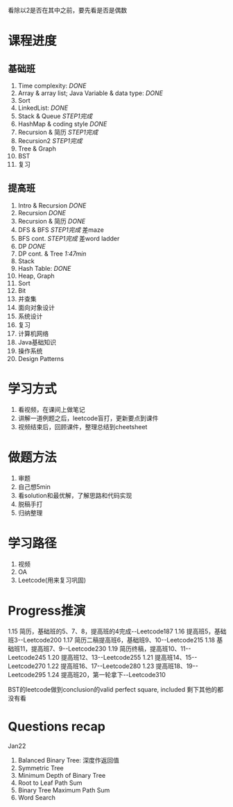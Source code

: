 看除以2是否在其中之前，要先看是否是偶数

# 课程进度
## 基础班
1. Time complexity: *DONE*
2. Array & array list; Java Variable & data type: *DONE*
3. Sort
4. LinkedList: *DONE*
5. Stack & Queue *STEP1完成* 
6. HashMap & coding style *DONE*
7. Recursion & 简历 *STEP1完成*
8. Recursion2 *STEP1完成*
9. Tree & Graph
10. BST
11. 复习

## 提高班
1. Intro & Recursion *DONE*
2. Recursion *DONE*
3. Recursion & 简历 *DONE*
4. DFS & BFS *STEP1完成* 差maze
5. BFS cont. *STEP1完成*  差word ladder
6. DP *DONE*
7. DP cont. & Tree *1:47min*
8. Stack
9. Hash Table: *DONE*
10. Heap, Graph
11. Sort
12. Bit
13. 并查集
14. 面向对象设计
15. 系统设计
16. 复习
17. 计算机网络
18. Java基础知识
19. 操作系统
20. Design Patterns

# 学习方式
1. 看视频，在课间上做笔记
2. 讲解一道例题之后，leetcode盲打，更新要点到课件
3. 视频结束后，回顾课件，整理总结到cheetsheet

# 做题方法
1. 审题
2. 自己想5min
3. 看solution和最优解，了解思路和代码实现
4. 脱稿手打
5. 归纳整理

# 学习路径
1. 视频
2. OA 
3. Leetcode(用来复习巩固)

# Progress推演
1.15 简历，基础班的5、7、8，提高班的4完成--Leetcode187
1.16 提高班5，基础班3--Leetcode200
1.17 简历二稿提高班6，基础班9、10--Leetcode215
1.18 基础班11，提高班7、9--Leetcode230
1.19 简历终稿，提高班10、11--Leetcode245
1.20 提高班12、13--Leetcode255
1.21 提高班14、15--Leetcode270
1.22 提高班16、17--Leetcode280
1.23 提高班18、19--Leetcode295
1.24 提高班20，第一轮拿下--Leetcode310


BST的leetcode做到conclusion的valid perfect square, included
剩下其他的都没有看

# Questions recap
Jan22
1. Balanced Binary Tree: 深度作返回值
2. Symmetric Tree
3. Minimum Depth of Binary Tree
4. Root to Leaf Path Sum
5. Binary Tree Maximum Path Sum
6. Word Search
